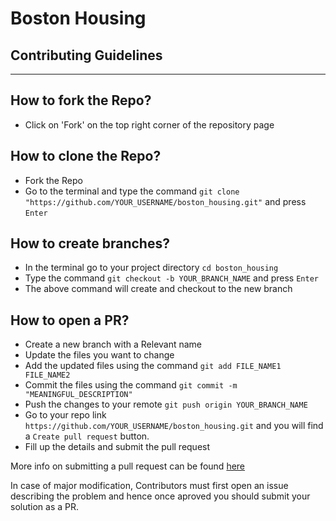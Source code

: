 # Boston Housing

## Contributing Guidelines
----------------------------------------

## How to fork the Repo?
* Click on 'Fork' on the top right corner of the repository page

## How to clone the Repo?
* Fork the Repo
* Go to the terminal and type the command `git clone "https://github.com/YOUR_USERNAME/boston_housing.git"` and press `Enter`

## How to create branches?
* In the terminal go to your project directory `cd boston_housing`
* Type the command `git checkout -b YOUR_BRANCH_NAME` and press `Enter`
* The above command will create and checkout to the new branch

## How to open a PR?
* Create a new branch with a Relevant name
* Update the files you want to change
* Add the updated files using the command `git add FILE_NAME1 FILE_NAME2`
* Commit the files using the command `git commit -m "MEANINGFUL_DESCRIPTION"`
* Push the changes to your remote `git push origin YOUR_BRANCH_NAME`
* Go to your repo link `https://github.com/YOUR_USERNAME/boston_housing.git` and you will find a `Create pull request` button.
* Fill up the details and submit the pull request

More info on submitting a pull request can be found [here](https://help.github.com/articles/creating-a-pull-request/)

In case of major modification, Contributors must first open an issue describing the problem and hence once aproved you should submit your solution as a PR.
